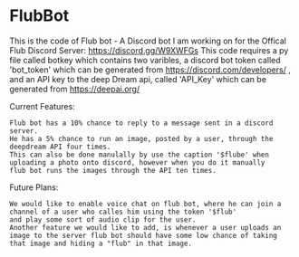 # FlubBot
This is the code of Flub bot - A Discord bot I am working on for the Offical Flub Discord Server: https://discord.gg/W9XWFGs
This code requires a py file called botkey which contains two varibles, a discord bot token called 'bot_token' which can be generated from
https://discord.com/developers/ , and an API key to the deep Dream api, called 'API_Key' which can be generated from https://deepai.org/

Current Features:
``````````````````````````````````````````````````````````````````````````````````````
Flub bot has a 10% chance to reply to a message sent in a discord server.
He has a 5% chance to run an image, posted by a user, through the deepdream API four times. 
This can also be done manulally by use the caption '$flube' when uploading a photo onto discord, however when you do it manually
flub bot runs the images through the API ten times.
``````````````````````````````````````````````````````````````````````````````````````
Future Plans:
``````````````````````````````````````````````````````````````````````````````````````
We would like to enable voice chat on flub bot, where he can join a channel of a user who calles him using the token '$flub'
and play some sort of audio clip for the user.
Another feature we would like to add, is whenever a user uploads an image to the server flub bot should have some low chance of taking
that image and hiding a "flub" in that image.
``````````````````````````````````````````````````````````````````````````````````````
